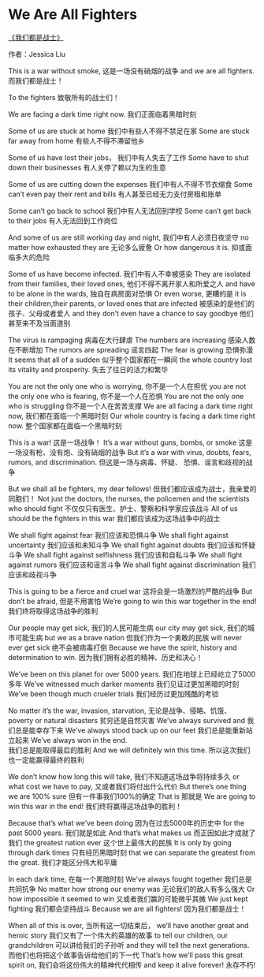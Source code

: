# We Are All Fighters

[《我们都是战士》](https://b23.tv/av90376384)

作者：Jessica Liu

This is a war without smoke, 
这是一场没有硝烟的战争
and we are all fighters. 
而我们都是战士！
 
To the fighters
致敬所有的战士们！
 

We are facing a dark time right now.
我们正面临着黑暗时刻
 
Some of us are stuck at home
我们中有些人不得不禁足在家
Some are stuck far away from home
有些人不得不滞留他乡
 
Some of us have lost their jobs，
我们中有人失去了工作
Some have to shut down their businesses
有人关停了赖以为生的生意
 
Some of us are cutting down the expenses
我们中有人不得不节衣缩食
Some can’t even pay their rent and bills 
有人甚至已经无力支付房租和账单
 
Some can’t go back to school
我们中有人无法回到学校
Some can’t get back to their jobs
有人无法回到工作岗位
 
And some of us are still working day and night, 
我们中有人必须日夜坚守
no matter how exhausted they are 
无论多么疲惫
Or how dangerous it is.
抑或面临多大的危险
 

Some of us have become infected.
我们中有人不幸被感染
They are isolated from 
their families, their loved ones,
他们不得不离开家人和所爱之人
and have to be alone in the wards,
独自在病房面对恐惧
Or even worse,
更糟的是
it is their children,their parents, 
or loved ones that are infected
被感染的是他们的孩子、父母或者爱人
and they don’t even 
have a chance to say goodbye 
他们甚至来不及当面道别
 
The virus is rampaging
病毒在大行肆虐
The numbers are increasing 
感染人数在不断增加
The rumors are spreading
谣言四起
The fear is growing
恐惧弥漫 
It seems that all of a sudden 
似乎整个国家都在一瞬间
the whole country lost its vitality and prosperity. 
失去了往日的活力和繁华

You are not the only one who is worrying,
你不是一个人在担忧
you are not the only one who is fearing,
你不是一个人在恐惧
You are not the only one who is struggling
你不是一个人在苦苦支撑
We are all facing a dark time right now,
我们都在面临一个黑暗时刻
Our whole country is facing a dark time right now.
整个国家都在面临一个黑暗时刻
 

This is a war! 
这是一场战争！
It’s a war without guns, bombs, or smoke
这是一场没有枪、没有炮、没有硝烟的战争
But it’s a war with virus, doubts, 
fears, rumors, and discrimination. 
但这是一场与病毒、怀疑、
恐惧、谣言和歧视的战争
 
But we shall all be fighters, my dear fellows!
但我们都应该成为战士，我亲爱的同胞们！
Not just the doctors, the nurses, the policemen
and the scientists who should fight
不仅仅只有医生、护士、警察和科学家应该战斗
All of us should be the fighters in this war
我们都应该成为这场战争中的战士
 
We shall fight against fear
我们应该和恐惧斗争
We shall fight against uncertainty
我们应该和未知斗争
We shall fight against doubts
我们应该和怀疑斗争
We shall fight against selfishness
我们应该和自私斗争
We shall fight against rumors
我们应该和谣言斗争
We shall fight against discrimination
我们应该和歧视斗争
 
This is going to be a fierce and cruel war
这将会是一场激烈的严酷的战争
But don’t be afraid, 
但是不用害怕
We’re going to win this war together in the end! 
我们终将取得这场战争的胜利
 
Our people may get sick, 
我们的人民可能生病
our city may get sick,
我们的城市可能生病
but we as a brave nation
但我们作为一个勇敢的民族
will never ever get sick
绝不会被病毒打倒
Because we have the spirit, 
history and determination to win.
因为我们拥有必胜的精神、历史和决心！
 
We’ve been on this planet for over 5000 years.
我们在地球上已经屹立了5000多年 
We’ve witnessed much darker moments
我们见证过更加黑暗的时刻
We’ve been though much crueler trials
我们经历过更加残酷的考验
 
No matter it’s the war, invasion, starvation,
无论是战争、侵略、饥饿、
poverty or natural disasters 
贫穷还是自然灾害
We’ve always survived and 
我们总是能幸存下来
We’ve always stood back up on our feet
我们总是能重新站立起来
We’ve always won in the end.  
我们总是能取得最后的胜利
And we will definitely win this time. 
所以这次我们也一定能赢得最终的胜利
 
We don’t know how long this will take, 
我们不知道这场战争将持续多久
or what cost we have to pay,
又或者我们将付出什么代价 
But there’s one thing we are 100% sure
但有一件事我们100%的确定
That is
那就是
We are going to win this war in the end! 
我们终将赢得这场战争的胜利！

Because that’s what we’ve been doing 
因为在过去5000年的历史中
for the past 5000 years.
我们就是如此
And that’s what makes us 
而正因如此才成就了我们
the greatest nation ever
这个世上最伟大的民族
It is only by going through dark times 
只有经历黑暗时刻
that we can separate the greatest from the great.
我们才能区分伟大和平庸
 

In each dark time,
在每一个黑暗时刻
We’ve always fought together 
我们总是共同抗争
No matter how strong our enemy was
无论我们的敌人有多么强大
Or how impossible it seemed to win
又或者我们赢的可能微乎其微
We just kept fighting 
我们都会坚持战斗
Because we are all fighters!
因为我们都是战士！
 

When all of this is over, 
当所有这一切结束后，
we’ll have another great and heroic story 
我们又有了一个伟大的英雄的故事
to tell our children, our grandchildren 
可以讲给我们的子孙听
and they will tell the next generations. 
而他们也将把这个故事告诉给他们的下一代
That’s how we’ll pass this great spirit on, 
我们会将这份伟大的精神代代相传
and keep it alive forever!
永存不朽!









